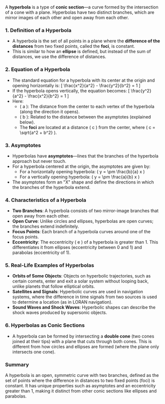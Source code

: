 A **hyperbola** is a type of **conic section**—a curve formed by the intersection of a cone with a plane. Hyperbolas have two distinct branches, which are mirror images of each other and open away from each other.

### 1. **Definition of a Hyperbola**
   - A hyperbola is the set of all points in a plane where the **difference of the distances** from two fixed points, called the **foci**, is constant.
   - This is similar to how an **ellipse** is defined, but instead of the sum of distances, we use the difference of distances.

### 2. **Equation of a Hyperbola**
   - The standard equation for a hyperbola with its center at the origin and opening horizontally is:
     \[
     \frac{x^2}{a^2} - \frac{y^2}{b^2} = 1
     \]
   - If the hyperbola opens vertically, the equation becomes:
     \[
     \frac{y^2}{a^2} - \frac{x^2}{b^2} = 1
     \]
   - Here:
     - \( a \): The distance from the center to each vertex of the hyperbola (along the direction it opens).
     - \( b \): Related to the distance between the asymptotes (explained below).
     - The **foci** are located at a distance \( c \) from the center, where \( c = \sqrt{a^2 + b^2} \).

### 3. **Asymptotes**
   - Hyperbolas have **asymptotes**—lines that the branches of the hyperbola approach but never touch.
   - For a hyperbola centered at the origin, the asymptotes are given by:
     - For a horizontally opening hyperbola: \( y = \pm \frac{b}{a} x \)
     - For a vertically opening hyperbola: \( y = \pm \frac{a}{b} x \)
   - The asymptotes form an "X" shape and define the directions in which the branches of the hyperbola extend.

### 4. **Characteristics of a Hyperbola**
   - **Two Branches**: A hyperbola consists of two mirror-image branches that open away from each other.
   - **Open Curve**: Unlike circles and ellipses, hyperbolas are open curves; the branches extend indefinitely.
   - **Focus Points**: Each branch of a hyperbola curves around one of the focus points.
   - **Eccentricity**: The eccentricity \( e \) of a hyperbola is greater than 1. This differentiates it from ellipses (eccentricity between 0 and 1) and parabolas (eccentricity of 1).

### 5. **Real-Life Examples of Hyperbolas**
   - **Orbits of Some Objects**: Objects on hyperbolic trajectories, such as certain comets, enter and exit a solar system without looping back, unlike planets that follow elliptical orbits.
   - **Satellites and Signals**: Hyperbolic curves are used in navigation systems, where the difference in time signals from two sources is used to determine a location (as in LORAN navigation).
   - **Sound Waves and Shock Waves**: Hyperbolic shapes can describe the shock waves produced by supersonic objects.

### 6. **Hyperbolas as Conic Sections**
   - A hyperbola can be formed by intersecting a **double cone** (two cones joined at their tips) with a plane that cuts through both cones. This is different from how circles and ellipses are formed (where the plane only intersects one cone).

### Summary
A hyperbola is an open, symmetric curve with two branches, defined as the set of points where the difference in distances to two fixed points (foci) is constant. It has unique properties such as asymptotes and an eccentricity greater than 1, making it distinct from other conic sections like ellipses and parabolas.

